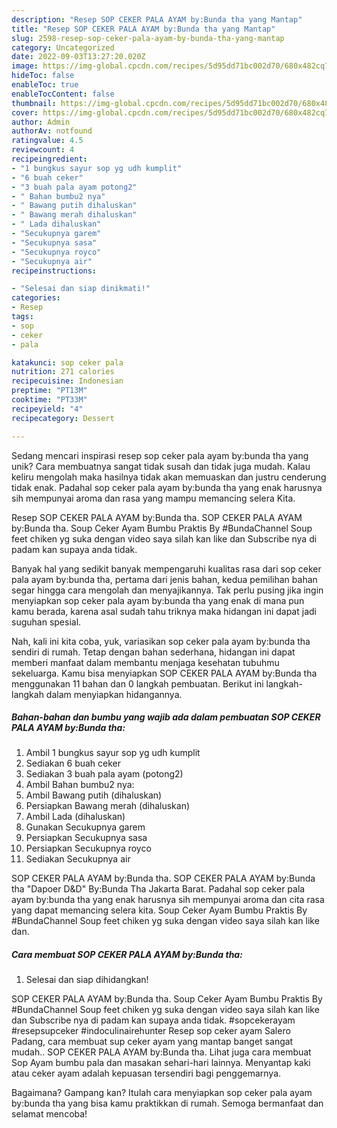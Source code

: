 ```yaml
---
description: "Resep SOP CEKER PALA AYAM by:Bunda tha yang Mantap"
title: "Resep SOP CEKER PALA AYAM by:Bunda tha yang Mantap"
slug: 2598-resep-sop-ceker-pala-ayam-by-bunda-tha-yang-mantap
category: Uncategorized
date: 2022-09-03T13:27:20.020Z
image: https://img-global.cpcdn.com/recipes/5d95dd71bc002d70/680x482cq70/sop-ceker-pala-ayam-bybunda-tha-foto-resep-utama.jpg
hideToc: false
enableToc: true
enableTocContent: false
thumbnail: https://img-global.cpcdn.com/recipes/5d95dd71bc002d70/680x482cq70/sop-ceker-pala-ayam-bybunda-tha-foto-resep-utama.jpg
cover: https://img-global.cpcdn.com/recipes/5d95dd71bc002d70/680x482cq70/sop-ceker-pala-ayam-bybunda-tha-foto-resep-utama.jpg
author: Admin
authorAv: notfound
ratingvalue: 4.5
reviewcount: 4
recipeingredient:
- "1 bungkus sayur sop yg udh kumplit"
- "6 buah ceker"
- "3 buah pala ayam potong2"
- " Bahan bumbu2 nya"
- " Bawang putih dihaluskan"
- " Bawang merah dihaluskan"
- " Lada dihaluskan"
- "Secukupnya garem"
- "Secukupnya sasa"
- "Secukupnya royco"
- "Secukupnya air"
recipeinstructions:

- "Selesai dan siap dinikmati!"
categories:
- Resep
tags:
- sop
- ceker
- pala

katakunci: sop ceker pala 
nutrition: 271 calories
recipecuisine: Indonesian
preptime: "PT13M"
cooktime: "PT33M"
recipeyield: "4"
recipecategory: Dessert

---
```





Sedang mencari inspirasi resep sop ceker pala ayam by:bunda tha yang unik? Cara membuatnya sangat tidak susah dan tidak juga mudah. Kalau keliru mengolah maka hasilnya tidak akan memuaskan dan justru cenderung tidak enak. Padahal sop ceker pala ayam by:bunda tha yang enak harusnya sih mempunyai aroma dan rasa yang mampu memancing selera Kita.





Resep SOP CEKER PALA AYAM by:Bunda tha. SOP CEKER PALA AYAM by:Bunda tha. Soup Ceker Ayam Bumbu Praktis By #BundaChannel Soup feet chiken yg suka dengan video saya silah kan like dan Subscribe nya di padam kan supaya anda tidak.

Banyak hal yang sedikit banyak mempengaruhi kualitas rasa dari sop ceker pala ayam by:bunda tha, pertama dari jenis bahan, kedua pemilihan bahan segar hingga cara mengolah dan menyajikannya. Tak perlu pusing jika ingin menyiapkan sop ceker pala ayam by:bunda tha yang enak di mana pun kamu berada, karena asal sudah tahu triknya maka hidangan ini dapat jadi suguhan spesial.






Nah, kali ini kita coba, yuk, variasikan sop ceker pala ayam by:bunda tha sendiri di rumah. Tetap dengan bahan sederhana, hidangan ini dapat memberi manfaat dalam membantu menjaga kesehatan tubuhmu sekeluarga. Kamu bisa menyiapkan SOP CEKER PALA AYAM by:Bunda tha menggunakan 11 bahan dan 0 langkah pembuatan. Berikut ini langkah-langkah dalam menyiapkan hidangannya.

<!--inarticleads1-->

##### Bahan-bahan dan bumbu yang wajib ada dalam pembuatan SOP CEKER PALA AYAM by:Bunda tha:

1. Ambil 1 bungkus sayur sop yg udh kumplit
1. Sediakan 6 buah ceker
1. Sediakan 3 buah pala ayam (potong2)
1. Ambil  Bahan bumbu2 nya:
1. Ambil  Bawang putih (dihaluskan)
1. Persiapkan  Bawang merah (dihaluskan)
1. Ambil  Lada (dihaluskan)
1. Gunakan Secukupnya garem
1. Persiapkan Secukupnya sasa
1. Persiapkan Secukupnya royco
1. Sediakan Secukupnya air


SOP CEKER PALA AYAM by:Bunda tha. SOP CEKER PALA AYAM by:Bunda tha &#34;Dapoer D&amp;D&#34; By:Bunda Tha Jakarta Barat. Padahal sop ceker pala ayam by:bunda tha yang enak harusnya sih mempunyai aroma dan cita rasa yang dapat memancing selera kita. Soup Ceker Ayam Bumbu Praktis By #BundaChannel Soup feet chiken yg suka dengan video saya silah kan like dan. 

<!--inarticleads2-->

##### Cara membuat SOP CEKER PALA AYAM by:Bunda tha:


1. Selesai dan siap dihidangkan!

SOP CEKER PALA AYAM by:Bunda tha. Soup Ceker Ayam Bumbu Praktis By #BundaChannel Soup feet chiken yg suka dengan video saya silah kan like dan Subscribe nya di padam kan supaya anda tidak. #sopcekerayam #resepsupceker #indoculinairehunter Resep sop ceker ayam Salero Padang, cara membuat sup ceker ayam yang mantap banget sangat mudah.. SOP CEKER PALA AYAM by:Bunda tha. Lihat juga cara membuat Sop Ayam bumbu pala dan masakan sehari-hari lainnya. Menyantap kaki atau ceker ayam adalah kepuasan tersendiri bagi penggemarnya. 

Bagaimana? Gampang kan? Itulah cara menyiapkan sop ceker pala ayam by:bunda tha yang bisa kamu praktikkan di rumah. Semoga bermanfaat dan selamat mencoba!
